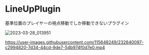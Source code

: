 # LineUpPlugin
基準位置のプレイヤーの視点移動でしか移動できないプラグイン

![2023-03-28_013951](https://user-images.githubusercontent.com/115648249/232639929-353f939d-a86b-4fa4-a0de-26e82f4e3f37.png)

https://user-images.githubusercontent.com/115648249/232640097-c2994820-7d34-44cd-9de7-54b974f0d7e0.mp4

